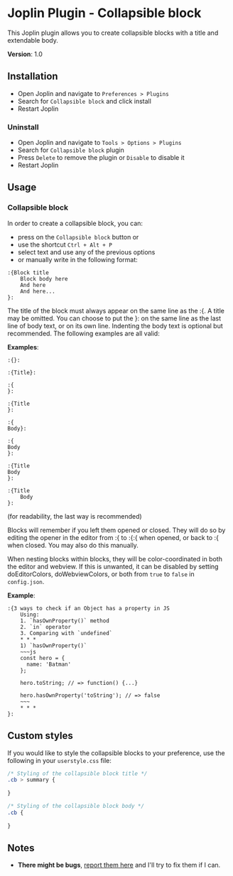# Joplin Plugin - Collapsible block

This Joplin plugin allows you to create collapsible blocks with a title and extendable body.

**Version**: 1.0


## Installation

- Open Joplin and navigate to `Preferences > Plugins`
- Search for `Collapsible block` and click install
- Restart Joplin

### Uninstall

- Open Joplin and navigate to `Tools > Options > Plugins`
- Search for `Collapsible block` plugin
- Press `Delete` to remove the plugin or `Disable` to disable it
- Restart Joplin

## Usage

### Collapsible block

In order to create a collapsible block, you can:
- press on the `Collapsible block` button or
- use the shortcut `Ctrl + Alt + P`
- select text and use any of the previous options
- or manually write in the following format:

```
:{Block title
    Block body here
    And here
    And here...
}:
```

The title of the block must always appear on the same line as the :{. A title may be omitted. You can choose to put the }: on the same line as the last line of body text, or on its own line. Indenting the body text is optional but recommended. The following examples are all valid: 

**Examples**:
```
:{}:

:{Title}:

:{
}:

:{Title
}:

:{
Body}:

:{
Body
}:

:{Title
Body
}:

:{Title
    Body
}:
```
(for readability, the last way is recommended)

Blocks will remember if you left them opened or closed. They will do so by editing the opener in the editor from :{ to :{:{ when opened, or back to :{ when closed. You may also do this manually. 

When nesting blocks within blocks, they will be color-coordinated in both the editor and webview. If this is unwanted, it can be disabled by setting doEditorColors, doWebviewColors, or both from `true` to `false` in `config.json`. 

**Example**:
```
:{3 ways to check if an Object has a property in JS
    Using:
    1. `hasOwnProperty()` method
    2. `in` operator
    3. Comparing with `undefined`
    * * *
    1) `hasOwnProperty()`
    ~~~js
    const hero = {
      name: 'Batman'
    };

    hero.toString; // => function() {...}

    hero.hasOwnProperty('toString'); // => false
    ~~~
    * * *
}:
```

## Custom styles

If you would like to style the collapsible blocks to your preference, use the following in your `userstyle.css` file:


```css
/* Styling of the collapsible block title */
.cb > summary {
  
}

/* Styling of the collapsible block body */
.cb {
  
}
```

## Notes

- **There might be bugs**, [report them here](https://github.com/ntczkjfg/joplin-plugin-collapsible-block/issues) and I'll try to fix them if I can.